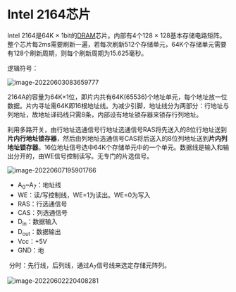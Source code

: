 # Intel 2164芯片

Intel 2164是64K × 1bit的[DRAM]()芯片。内部有4个128 × 128基本存储电路矩阵。整个芯片每2ms需要刷新一遍，若每次刷新512个存储单元，64K个存储单元需要有128个刷新周期，则每个刷新周期为15.625毫秒。

逻辑符号：

![image-20220603083659777](https://cdn.jsdelivr.net/gh/letengzz/Two-C@main/img/PM/Third/202206111503723.png)

​	2164A的容量为64K×1位，即片内共有64K(65536)个地址单元，每个地址放一位数据。片内寻址需64K即16根地址线。为减少引脚，地址线分为两部分：行地址与列地址，故地址译码线只需8条，内部设有地址锁存器来锁存行列地址。

​	利用多路开关，由行地址选通信号行地址选通信号RAS将先送入的8位行地址送到**片内行地址锁存器**，然后由列地址选通信号CAS将后送入的8位列地址送到**片内列地址锁存器**。16位地址信号选中64K个存储单元中的一个单元。
​	数据线是输入和输出分开的，由WE信号控制读写。无专门的片选信号。

![image-20220607195901766](https://cdn.jsdelivr.net/gh/letengzz/Two-C@main/img/PM/Third/202206111503889.png)

- A<sub>0</sub>~A<sub>7</sub>：地址线
- WE：读/写控制线，WE=1为读出。WE=0为写入
- RAS：行选通信号
- CAS：列选通信号
- D<sub>in</sub>：数据输入
- D<sub>out</sub>：数据输出
- Vcc：+5V
- GND：地

​	分时：先行线，后列线，通过A<sub>7</sub>信号线来选定存储元阵列。

![image-20220602220408281](https://cdn.jsdelivr.net/gh/letengzz/Two-C@main/img/PM/Third/202206111503695.png)

